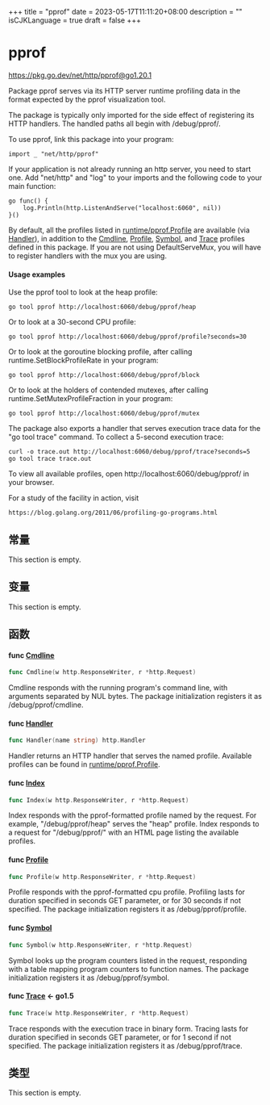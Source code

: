 +++
title = "pprof"
date = 2023-05-17T11:11:20+08:00
description = ""
isCJKLanguage = true
draft = false
+++
# pprof

https://pkg.go.dev/net/http/pprof@go1.20.1





Package pprof serves via its HTTP server runtime profiling data in the format expected by the pprof visualization tool.

The package is typically only imported for the side effect of registering its HTTP handlers. The handled paths all begin with /debug/pprof/.

To use pprof, link this package into your program:

```
import _ "net/http/pprof"
```

If your application is not already running an http server, you need to start one. Add "net/http" and "log" to your imports and the following code to your main function:

```
go func() {
	log.Println(http.ListenAndServe("localhost:6060", nil))
}()
```

By default, all the profiles listed in [runtime/pprof.Profile](https://pkg.go.dev/runtime/pprof#Profile) are available (via [Handler](https://pkg.go.dev/net/http/pprof@go1.20.1#Handler)), in addition to the [Cmdline](https://pkg.go.dev/net/http/pprof@go1.20.1#Cmdline), [Profile](https://pkg.go.dev/net/http/pprof@go1.20.1#Profile), [Symbol](https://pkg.go.dev/net/http/pprof@go1.20.1#Symbol), and [Trace](https://pkg.go.dev/net/http/pprof@go1.20.1#Trace) profiles defined in this package. If you are not using DefaultServeMux, you will have to register handlers with the mux you are using.

#### Usage examples 

Use the pprof tool to look at the heap profile:

```
go tool pprof http://localhost:6060/debug/pprof/heap
```

Or to look at a 30-second CPU profile:

```
go tool pprof http://localhost:6060/debug/pprof/profile?seconds=30
```

Or to look at the goroutine blocking profile, after calling runtime.SetBlockProfileRate in your program:

```
go tool pprof http://localhost:6060/debug/pprof/block
```

Or to look at the holders of contended mutexes, after calling runtime.SetMutexProfileFraction in your program:

```
go tool pprof http://localhost:6060/debug/pprof/mutex
```

The package also exports a handler that serves execution trace data for the "go tool trace" command. To collect a 5-second execution trace:

```
curl -o trace.out http://localhost:6060/debug/pprof/trace?seconds=5
go tool trace trace.out
```

To view all available profiles, open http://localhost:6060/debug/pprof/ in your browser.

For a study of the facility in action, visit

```
https://blog.golang.org/2011/06/profiling-go-programs.html
```



## 常量 

This section is empty.

## 变量

This section is empty.

## 函数

#### func [Cmdline](https://cs.opensource.google/go/go/+/go1.20.1:src/net/http/pprof/pprof.go;l=96) 

``` go 
func Cmdline(w http.ResponseWriter, r *http.Request)
```

Cmdline responds with the running program's command line, with arguments separated by NUL bytes. The package initialization registers it as /debug/pprof/cmdline.

#### func [Handler](https://cs.opensource.google/go/go/+/go1.20.1:src/net/http/pprof/pprof.go;l=231) 

``` go 
func Handler(name string) http.Handler
```

Handler returns an HTTP handler that serves the named profile. Available profiles can be found in [runtime/pprof.Profile](https://pkg.go.dev/runtime/pprof#Profile).

#### func [Index](https://cs.opensource.google/go/go/+/go1.20.1:src/net/http/pprof/pprof.go;l=373) 

``` go 
func Index(w http.ResponseWriter, r *http.Request)
```

Index responds with the pprof-formatted profile named by the request. For example, "/debug/pprof/heap" serves the "heap" profile. Index responds to a request for "/debug/pprof/" with an HTML page listing the available profiles.

#### func [Profile](https://cs.opensource.google/go/go/+/go1.20.1:src/net/http/pprof/pprof.go;l=125) 

``` go 
func Profile(w http.ResponseWriter, r *http.Request)
```

Profile responds with the pprof-formatted cpu profile. Profiling lasts for duration specified in seconds GET parameter, or for 30 seconds if not specified. The package initialization registers it as /debug/pprof/profile.

#### func [Symbol](https://cs.opensource.google/go/go/+/go1.20.1:src/net/http/pprof/pprof.go;l=183) 

``` go 
func Symbol(w http.ResponseWriter, r *http.Request)
```

Symbol looks up the program counters listed in the request, responding with a table mapping program counters to function names. The package initialization registers it as /debug/pprof/symbol.

#### func [Trace](https://cs.opensource.google/go/go/+/go1.20.1:src/net/http/pprof/pprof.go;l=154)  <- go1.5

``` go 
func Trace(w http.ResponseWriter, r *http.Request)
```

Trace responds with the execution trace in binary form. Tracing lasts for duration specified in seconds GET parameter, or for 1 second if not specified. The package initialization registers it as /debug/pprof/trace.

## 类型

This section is empty.